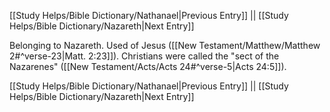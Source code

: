 [[Study Helps/Bible Dictionary/Nathanael|Previous Entry]]  ||  [[Study Helps/Bible Dictionary/Nazareth|Next Entry]]

 Belonging to Nazareth. Used of Jesus ([[New Testament/Matthew/Matthew 2#^verse-23|Matt. 2:23]]). Christians were called the "sect of the Nazarenes" ([[New Testament/Acts/Acts 24#^verse-5|Acts 24:5]]).

[[Study Helps/Bible Dictionary/Nathanael|Previous Entry]]  ||  [[Study Helps/Bible Dictionary/Nazareth|Next Entry]]